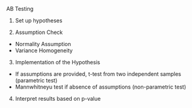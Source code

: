 AB Testing

1. Set up hypotheses

2. Assumption Check

- Normality Assumption
- Variance Homogeneity
3. Implementation of the Hypothesis
- If assumptions are provided, t-test from two independent samples (parametric test)
- Mannwhitneyu test if absence of assumptions (non-parametric test)
4. Interpret results based on p-value